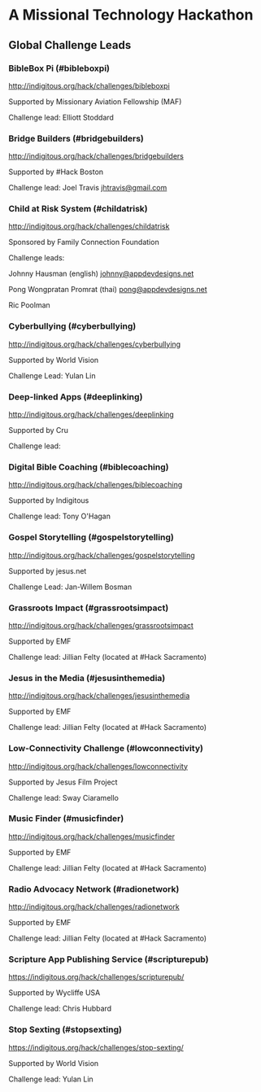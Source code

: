 
# A Missional Technology Hackathon 

## Global Challenge Leads


### BibleBox Pi (#bibleboxpi)

http://indigitous.org/hack/challenges/bibleboxpi

Supported by Missionary Aviation Fellowship (MAF) 

Challenge lead: Elliott Stoddard


### Bridge Builders (#bridgebuilders) 

http://indigitous.org/hack/challenges/bridgebuilders

Supported by #Hack Boston

Challenge lead: Joel Travis jhtravis@gmail.com


### Child at Risk System (#childatrisk) 

http://indigitous.org/hack/challenges/childatrisk

Sponsored by Family Connection Foundation

Challenge leads: 

Johnny Hausman (english) johnny@appdevdesigns.net 

Pong Wongpratan Promrat (thai) pong@appdevdesigns.net 

Ric Poolman


### Cyberbullying (#cyberbullying) 

http://indigitous.org/hack/challenges/cyberbullying

Supported by World Vision 

Challenge Lead: Yulan Lin


### Deep-linked Apps (#deeplinking)

http://indigitous.org/hack/challenges/deeplinking

Supported by Cru

Challenge lead:


### Digital Bible Coaching (#biblecoaching)

http://indigitous.org/hack/challenges/biblecoaching

Supported by Indigitous

Challenge lead: Tony O'Hagan


### Gospel Storytelling (#gospelstorytelling) 

http://indigitous.org/hack/challenges/gospelstorytelling

Supported by jesus.net

Challenge Lead: Jan-Willem Bosman


### Grassroots Impact (#grassrootsimpact)

http://indigitous.org/hack/challenges/grassrootsimpact

Supported by EMF 

Challenge lead: Jillian Felty (located at #Hack Sacramento)


### Jesus in the Media (#jesusinthemedia) 

http://indigitous.org/hack/challenges/jesusinthemedia

Supported by EMF 

Challenge lead: Jillian Felty (located at #Hack Sacramento)


### Low-Connectivity Challenge (#lowconnectivity)

http://indigitous.org/hack/challenges/lowconnectivity

Supported by Jesus Film Project

Challenge lead: Sway Ciaramello


### Music Finder (#musicfinder) 

http://indigitous.org/hack/challenges/musicfinder

Supported by EMF 

Challenge lead: Jillian Felty (located at #Hack Sacramento)

### Radio Advocacy Network (#radionetwork) 

http://indigitous.org/hack/challenges/radionetwork

Supported by EMF 

Challenge lead: Jillian Felty (located at #Hack Sacramento)


### Scripture App Publishing Service (#scripturepub)

https://indigitous.org/hack/challenges/scripturepub/

Supported by Wycliffe USA

Challenge lead: Chris Hubbard


### Stop Sexting (#stopsexting) 

https://indigitous.org/hack/challenges/stop-sexting/

Supported by World Vision 

Challenge lead: Yulan Lin
